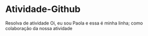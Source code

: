 # Atividade-Github
Resolva de atividade
Oi, eu sou Paola e essa é minha linha; como colaboração da nossa atividade
